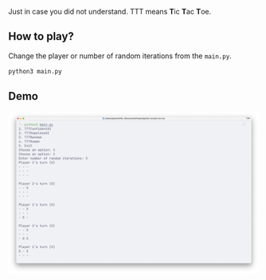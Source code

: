 Just in case you did not understand. TTT means **T**ic **T**ac **T**oe.

## How to play?

Change the player or number of random iterations from the `main.py`.

```bash
python3 main.py
```

## Demo
![Gameplay of ConfidentAI vs HopelessAI with 3 random iterations](game_demo.png)